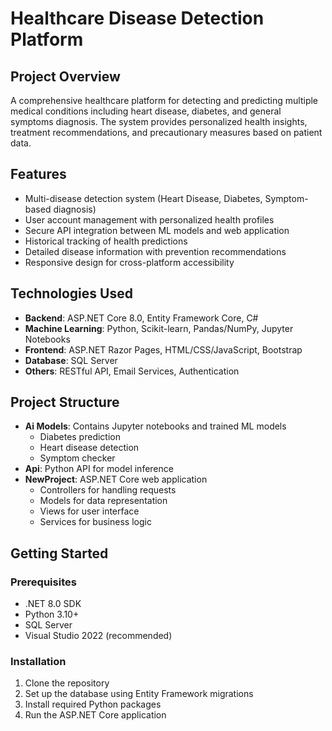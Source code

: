 # Healthcare Disease Detection Platform

## Project Overview
A comprehensive healthcare platform for detecting and predicting multiple medical conditions including heart disease, diabetes, and general symptoms diagnosis. The system provides personalized health insights, treatment recommendations, and precautionary measures based on patient data.

## Features
- Multi-disease detection system (Heart Disease, Diabetes, Symptom-based diagnosis)
- User account management with personalized health profiles
- Secure API integration between ML models and web application
- Historical tracking of health predictions
- Detailed disease information with prevention recommendations
- Responsive design for cross-platform accessibility

## Technologies Used
- **Backend**: ASP.NET Core 8.0, Entity Framework Core, C#
- **Machine Learning**: Python, Scikit-learn, Pandas/NumPy, Jupyter Notebooks
- **Frontend**: ASP.NET Razor Pages, HTML/CSS/JavaScript, Bootstrap
- **Database**: SQL Server
- **Others**: RESTful API, Email Services, Authentication

## Project Structure
- **Ai Models**: Contains Jupyter notebooks and trained ML models
  - Diabetes prediction
  - Heart disease detection
  - Symptom checker
- **Api**: Python API for model inference
- **NewProject**: ASP.NET Core web application
  - Controllers for handling requests
  - Models for data representation
  - Views for user interface
  - Services for business logic

## Getting Started
### Prerequisites
- .NET 8.0 SDK
- Python 3.10+
- SQL Server
- Visual Studio 2022 (recommended)

### Installation
1. Clone the repository
2. Set up the database using Entity Framework migrations
3. Install required Python packages
4. Run the ASP.NET Core application

